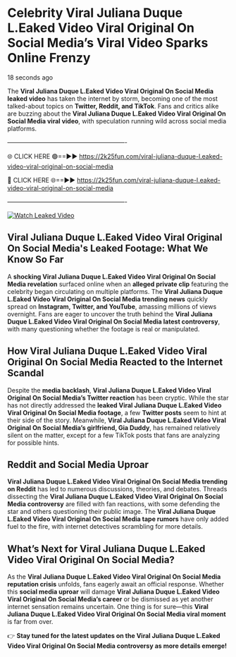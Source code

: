 # Celebrity Viral Juliana Duque L.Eaked Video Viral Original On Social Media’s Viral Video Sparks Online Frenzy

18 seconds ago

The **Viral Juliana Duque L.Eaked Video Viral Original On Social Media leaked video** has taken the internet by storm, becoming one of the most talked-about topics on **Twitter, Reddit, and TikTok**. Fans and critics alike are buzzing about the **Viral Juliana Duque L.Eaked Video Viral Original On Social Media viral video**, with speculation running wild across social media platforms.

———————————————————-

🌐 CLICK HERE 🟢==►► https://2k25fun.com/viral-juliana-duque-l.eaked-video-viral-original-on-social-media

🔴 CLICK HERE 🌐==►► https://2k25fun.com/viral-juliana-duque-l.eaked-video-viral-original-on-social-media

———————————————————-

[![Watch Leaked Video](https://miro.medium.com/v2/resize:fit:828/format:webp/1*cilzJN44JGOrTw9NJCrNHA.gif "Watch Leaked Video")](https://2k25fun.com/viral-juliana-duque-l.eaked-video-viral-original-on-social-media)

## **Viral Juliana Duque L.Eaked Video Viral Original On Social Media's Leaked Footage: What We Know So Far**  
A **shocking Viral Juliana Duque L.Eaked Video Viral Original On Social Media revelation** surfaced online when an **alleged private clip** featuring the celebrity began circulating on multiple platforms. The **Viral Juliana Duque L.Eaked Video Viral Original On Social Media trending news** quickly spread on **Instagram, Twitter, and YouTube**, amassing millions of views overnight. Fans are eager to uncover the truth behind the **Viral Juliana Duque L.Eaked Video Viral Original On Social Media latest controversy**, with many questioning whether the footage is real or manipulated.  

## **How Viral Juliana Duque L.Eaked Video Viral Original On Social Media Reacted to the Internet Scandal**  
Despite the **media backlash**, **Viral Juliana Duque L.Eaked Video Viral Original On Social Media’s Twitter reaction** has been cryptic. While the star has not directly addressed the **leaked Viral Juliana Duque L.Eaked Video Viral Original On Social Media footage**, a few **Twitter posts** seem to hint at their side of the story. Meanwhile, **Viral Juliana Duque L.Eaked Video Viral Original On Social Media’s girlfriend, Gia Duddy**, has remained relatively silent on the matter, except for a few TikTok posts that fans are analyzing for possible hints.  

## **Reddit and Social Media Uproar**  
**Viral Juliana Duque L.Eaked Video Viral Original On Social Media trending on Reddit** has led to numerous discussions, theories, and debates. Threads dissecting the **Viral Juliana Duque L.Eaked Video Viral Original On Social Media controversy** are filled with fan reactions, with some defending the star and others questioning their public image. The **Viral Juliana Duque L.Eaked Video Viral Original On Social Media tape rumors** have only added fuel to the fire, with internet detectives scrambling for more details.  

## **What’s Next for Viral Juliana Duque L.Eaked Video Viral Original On Social Media?**  
As the **Viral Juliana Duque L.Eaked Video Viral Original On Social Media reputation crisis** unfolds, fans eagerly await an official response. Whether this **social media uproar** will damage **Viral Juliana Duque L.Eaked Video Viral Original On Social Media’s career** or be dismissed as yet another internet sensation remains uncertain. One thing is for sure—this **Viral Juliana Duque L.Eaked Video Viral Original On Social Media viral moment** is far from over.  

👉 **Stay tuned for the latest updates on the Viral Juliana Duque L.Eaked Video Viral Original On Social Media controversy as more details emerge!**  